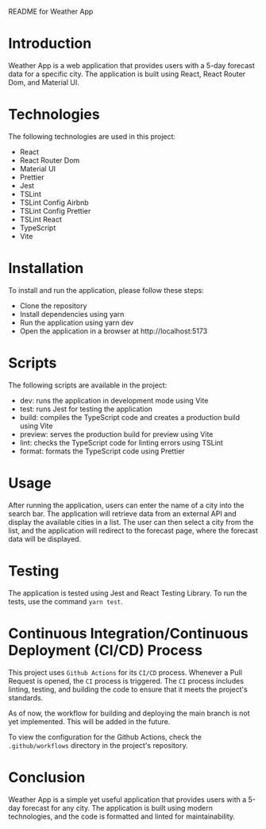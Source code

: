 README for Weather App

# Introduction

Weather App is a web application that provides users with a 5-day forecast data for a specific city. The application is built using React, React Router Dom, and Material UI.

# Technologies

The following technologies are used in this project:

- React
- React Router Dom
- Material UI
- Prettier
- Jest
- TSLint
- TSLint Config Airbnb
- TSLint Config Prettier
- TSLint React
- TypeScript
- Vite

# Installation

To install and run the application, please follow these steps:

- Clone the repository
- Install dependencies using yarn
- Run the application using yarn dev
- Open the application in a browser at http://localhost:5173

# Scripts

The following scripts are available in the project:

- dev: runs the application in development mode using Vite
- test: runs Jest for testing the application
- build: compiles the TypeScript code and creates a production build using Vite
- preview: serves the production build for preview using Vite
- lint: checks the TypeScript code for linting errors using TSLint
- format: formats the TypeScript code using Prettier

# Usage

After running the application, users can enter the name of a city into the search bar. The application will retrieve data from an external API and display the available cities in a list. The user can then select a city from the list, and the application will redirect to the forecast page, where the forecast data will be displayed.

# Testing

The application is tested using Jest and React Testing Library. To run the tests, use the command `yarn test`.

# Continuous Integration/Continuous Deployment (CI/CD) Process

This project uses `Github Actions` for its `CI/CD` process. Whenever a Pull Request is opened, the `CI` process is triggered. The `CI` process includes linting, testing, and building the code to ensure that it meets the project's standards.

As of now, the workflow for building and deploying the main branch is not yet implemented. This will be added in the future.

To view the configuration for the Github Actions, check the `.github/workflows` directory in the project's repository.

# Conclusion

Weather App is a simple yet useful application that provides users with a 5-day forecast for any city. The application is built using modern technologies, and the code is formatted and linted for maintainability.
